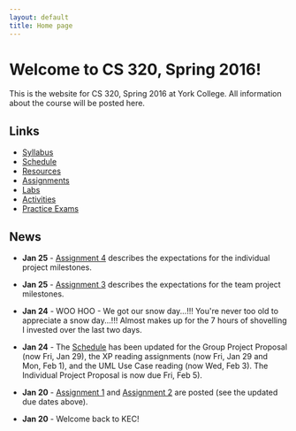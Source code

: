 ```yaml
---
layout: default
title: Home page
---
```


# Welcome to CS 320, Spring 2016!

This is the website for CS 320, Spring 2016 at York College.
All information about the course will be posted here.

## Links

* [Syllabus](syllabus.html)
* [Schedule](schedule.html)
* [Resources](resources/index.html)
* [Assignments](assign/index.html)
* [Labs](labs/index.html)
* [Activities](activities.html)
* [Practice Exams](practice/index.html)

## News
<!-- Just commenting out last year's News - the dates have been updated for 2016.
* **Apr 28** - [Assignment 10](assign/assign10.html) is an individual reflection on the team project.  [Assignment 11](assign/assign11.html) is a self/peer evaluation for the team project.  They are both due Tuesday, May 10th by 11:59 PM.
* **Apr 22** - [Assignment 9](assign/assign09.html) describes the deliverables for the individual project.
* **Apr 22** - [Assignment 8](assign/assign08.html) describes the deliverables for the team project.
* **Mar 24** - [Assignment 3](assign/assign03.html) (team project milestones) has been updated.  Specifically, SQL database functionality is not required for the second milestone (but *is* required for the third.)
* **Mar 23** - Exam 2 will take place in class on Monday, April 4th.  It will be open book, but closed notes.  A practice exam is available on the [Practice Exams](practice/index.html) page.
* **Mar 23** - [Assignment 7](assign/assign07.html) is due Friday, April 8th by 11:59 PM.  It is an individual assignment.
* **Feb 22** - Exam 1 will be open book, but closed notes.  So, please bring your textbooks to the exam.
* **Feb 17** - Exam 1 will take place in class on Friday, Feb 26th.  A practice exam is available on the [Practice Exams](practice/index.html) page.
* **Feb 8** - For the in-class presentations of your group's work-in-progress analysis models on Wednesday: please use [Violet UML](http://alexdp.free.fr/violetumleditor/page.php) to create a nicely-formatted electronic version of your team's model.  You can download the jarfile from the [Resources](resources/index.html) page.
* **Feb 5** - [Assignment 6](assign/assign06.html) is due Wednesday, Feb 17th by 11:59 PM.
* **Feb 3** - The [Activities](activities.html) page links to the results of in-class activities.
* **Feb 1** - [Assignment 5](assign/assign05.html) is due Monday, Feb 8th by 11:59 PM.

­-->
* **Jan 25** - [Assignment 4](assign/assign04.html) describes the expectations for the individual project milestones.

* **Jan 25** - [Assignment 3](assign/assign03.html) describes the expectations for the team project milestones.

* **Jan 24** - WOO HOO - We got our snow day...!!!  You're never too old to appreciate a snow day...!!!  Almost makes up for the 7 hours of shovelling I invested over the last two days.
* **Jan 24** - The [Schedule](schedule.html) has been updated for the Group Project Proposal (now Fri, Jan 29), the XP reading assignments (now Fri, Jan 29 and Mon, Feb 1), and the UML Use Case reading (now Wed, Feb 3). The Individual Project Proposal is now due Fri, Feb 5).

* **Jan 20** - [Assignment 1](assign/assign01.html) and [Assignment 2](assign/assign02.html) are posted (see the updated due dates above).
* **Jan 20** - Welcome back to KEC!

<!-- vim:set wrap: ­-->
<!-- vim:set linebreak: -->
<!-- vim:set nolist: -->
